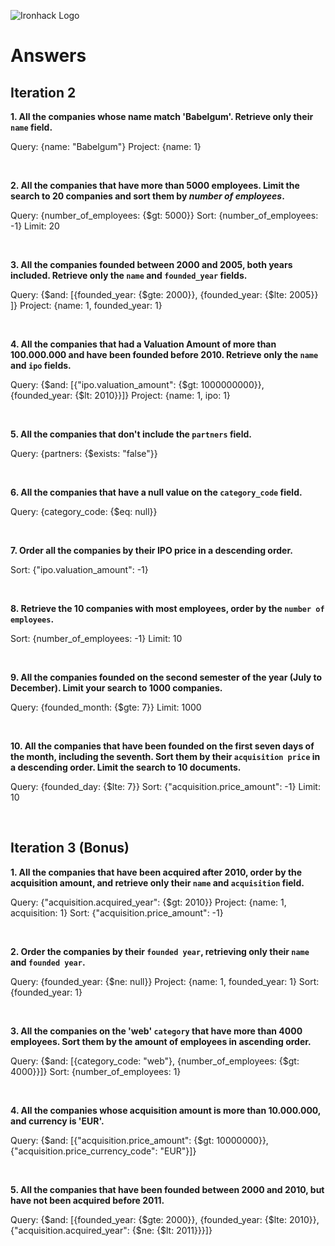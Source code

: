 ![Ironhack Logo](https://i.imgur.com/1QgrNNw.png)

# Answers

## Iteration 2

**1. All the companies whose name match 'Babelgum'. Retrieve only their `name` field.**

<!-- Your Query Goes Here -->

Query: {name: "Babelgum"}
Project: {name: 1}

<br>

**2. All the companies that have more than 5000 employees. Limit the search to 20 companies and sort them by *number of employees*.**

<!-- Your Query Goes Here -->

Query: {number_of_employees: {$gt: 5000}}
Sort: {number_of_employees: -1}
Limit: 20

<br>

**3. All the companies founded between 2000 and 2005, both years included. Retrieve only the `name` and `founded_year` fields.**

<!-- Your Query Goes Here -->

Query: {$and: [{founded_year: {$gte: 2000}}, {founded_year: {$lte: 2005}} ]}
Project: {name: 1, founded_year: 1}

<br>

**4. All the companies that had a Valuation Amount of more than 100.000.000 and have been founded before 2010. Retrieve only the `name` and `ipo` fields.**

<!-- Your Query Goes Here -->
Query: {$and: [{"ipo.valuation_amount": {$gt: 1000000000}}, {founded_year: {$lt: 2010}}]}
Project: {name: 1, ipo: 1}


<br>

**5. All the companies that don't include the `partners` field.**

<!-- Your Query Goes Here -->
Query: {partners: {$exists: "false"}}

<br>

**6. All the companies that have a null value on the `category_code` field.**

<!-- Your Query Goes Here -->
Query: {category_code: {$eq: null}}

<br>

**7. Order all the companies by their IPO price in a descending order.**

<!-- Your Query Goes Here -->
Sort: {"ipo.valuation_amount": -1}

<br>

**8. Retrieve the 10 companies with most employees, order by the `number of employees`.**

<!-- Your Query Goes Here -->
Sort: {number_of_employees: -1}
Limit: 10

<br>

**9. All the companies founded on the second semester of the year (July to December). Limit your search to 1000 companies.**

<!-- Your Query Goes Here -->
Query: {founded_month: {$gte: 7}}
Limit: 1000

<br>

**10. All the companies that have been founded on the first seven days of the month, including the seventh. Sort them by their `acquisition price` in a descending order. Limit the search to 10 documents.**

<!-- Your Query Goes Here -->
Query: {founded_day: {$lte: 7}}
Sort: {"acquisition.price_amount": -1}
Limit: 10

<br>

## Iteration 3 (Bonus)

**1. All the companies that have been acquired after 2010, order by the acquisition amount, and retrieve only their `name` and `acquisition` field.**

<!-- Your Query Goes Here -->
Query: {"acquisition.acquired_year": {$gt: 2010}}
Project: {name: 1, acquisition: 1}
Sort: {"acquisition.price_amount": -1}

<br>

**2. Order the companies by their `founded year`, retrieving only their `name` and `founded year`.**

<!-- Your Query Goes Here -->
Query: {founded_year: {$ne: null}}
Project: {name: 1, founded_year: 1}
Sort: {founded_year: 1}

<br>

**3. All the companies on the 'web' `category` that have more than 4000 employees. Sort them by the amount of employees in ascending order.**

<!-- Your Query Goes Here -->
Query: {$and: [{category_code: "web"}, {number_of_employees: {$gt: 4000}}]}
Sort: {number_of_employees: 1}

<br>

**4. All the companies whose acquisition amount is more than 10.000.000, and currency is 'EUR'.**

<!-- Your Query Goes Here -->
Query: {$and: [{"acquisition.price_amount": {$gt: 10000000}}, {"acquisition.price_currency_code": "EUR"}]}

<br>

**5. All the companies that have been founded between 2000 and 2010, but have not been acquired before 2011.**

<!-- Your Query Goes Here -->
Query: {$and: [{founded_year: {$gte: 2000}}, {founded_year: {$lte: 2010}}, {"acquisition.acquired_year": {$ne: {$lt: 2011}}}]}

<br>
